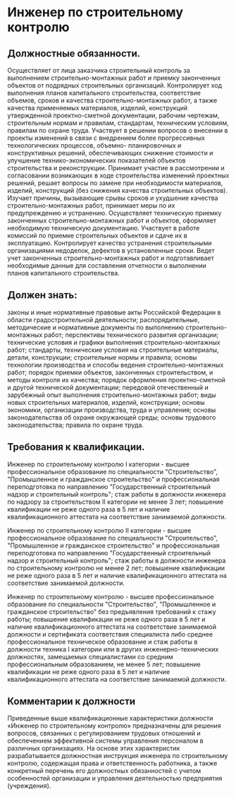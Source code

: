 # Инженер по строительному контролю

## Должностные обязанности.
Осуществляет от лица заказчика строительный
контроль за выполнением строительно-монтажных работ и приемку законченных
объектов от подрядных строительных организаций. Контролирует ход выполнения
планов капитального строительства, соответствие объемов, сроков и качества
строительно-монтажных работ, а также качества применяемых материалов, изделий,
конструкций утвержденной проектно-сметной документации, рабочим чертежам,
строительным нормам и правилам, стандартам, техническим условиям, правилам по
охране труда. Участвует в решении вопросов о внесении в проекты изменений в
связи с внедрением более прогрессивных технологических процессов, объемно-
планировочных и конструктивных решений, обеспечивающих снижение стоимости и
улучшение технико-экономических показателей объектов строительства и
реконструкции. Принимает участие в рассмотрении и согласовании возникающих в
ходе строительства изменений проектных решений, решает вопросы по замене при
необходимости материалов, изделий, конструкций (без снижения качества
строительных объектов). Изучает причины, вызывающие срывы сроков и ухудшение
качества строительно-монтажных работ, принимает меры по их предупреждению и
устранению. Осуществляет техническую приемку законченных строительно-монтажных
работ и объектов, оформляет необходимую техническую документацию. Участвует в
работе комиссий по приемке строительных объектов и сдаче их в эксплуатацию.
Контролирует качество устранения строительными организациями недоделок,
дефектов в установленные сроки. Ведет учет законченных строительно-монтажных
работ и подготавливает необходимые данные для составления отчетности о
выполнении планов капитального строительства.

## Должен знать:
законы и иные нормативные правовые акты Российской Федерации
в области градостроительной деятельности; распорядительные, методические и
нормативные документы по выполнению строительно-монтажных работ; перспективы
технического развития организации; технические условия и графики выполнения
строительно-монтажных работ; стандарты, технические условия на строительные
материалы, детали, конструкции; строительные нормы и правила; основы
технологии производства и способы ведения строительно-монтажных работ; порядок
приемки объектов, законченных строительством, и методы контроля их качества;
порядок оформления проектно-сметной и другой технической документации;
передовой отечественный и зарубежный опыт выполнения строительно-монтажных
работ; виды новых строительных материалов, изделий, конструкции; основы
экономики, организации производства, труда и управления; основы
законодательства об охране окружающей среды; основы трудового
законодательства; правила по охране труда.

## Требования к квалификации.
Инженер по строительному контролю I категории - высшее профессиональное
образование по специальности "Строительство", "Промышленное и гражданское
строительство" и профессиональная переподготовка по направлению
"Государственный строительный надзор и строительный контроль"; стаж работы в
должности инженера по надзору за строительством II категории не менее 3 лет;
повышение квалификации не реже одного раза в 5 лет и наличие квалификационного
аттестата на соответствие занимаемой должности.

Инженер по строительному контролю II категории - высшее профессиональное
образование по специальности "Строительство", "Промышленное и гражданское
строительство" и профессиональная переподготовка по направлению
"Государственный строительный надзор и строительный контроль"; стаж работы в
должности инженера по строительному контролю не менее 2 лет; повышение
квалификации не реже одного раза в 5 лет и наличие квалификационного аттестата
на соответствие занимаемой должности.

Инженер по строительному контролю - высшее профессиональное образование по
специальности "Строительство", "Промышленное и гражданское строительство" без
предъявления требований к стажу работы; повышение квалификации не реже одного
раза в 5 лет и наличие квалификационного аттестата на соответствие занимаемой
должности и сертификата соответствия специалиста либо среднее профессиональное
техническое образование и стаж работы в должности техника I категории или в
других инженерно-технических должностях, замещаемых специалистами со средним
профессиональным образованием, не менее 5 лет; повышение квалификации не реже
одного раза в 5 лет и наличие квалификационного аттестата на соответствие
занимаемой должности.

## Комментарии к должности

Приведенные выше квалификационные характеристики должности «Инженер по
строительному контролю» предназначены для решения вопросов, связанных с
регулированием трудовых отношений и обеспечением эффективной системы
управления персоналом в различных организациях. На основе этих характеристик
разрабатывается должностная инструкция инженера по строительному контролю,
содержащая права и ответственность работника, а также конкретный перечень его
должностных обязанностей с учетом особенностей организации и управления
деятельностью предприятия (учреждения).


